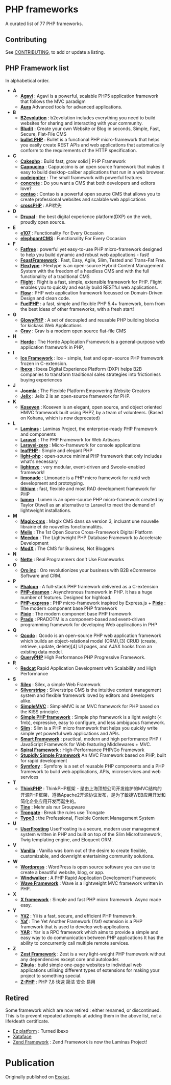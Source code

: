 # PHP frameworks

A curated list of 77 PHP frameworks.

## Contributing

See [CONTRIBUTING](https://github.com/exakat/php-frameworks/blob/master/CONTRIBUTING.md), to add or update a listing.

## PHP Framework list

In alphabetical order. 

+ **A**
	+ [**Agavi**](https://github.com/agavi/agavi) : Agavi is a powerful, scalable PHP5 application framework that follows the MVC paradigm
	+ [**Aura**](https://auraphp.com/) Advanced tools for advanced applications.
+ **B**
	+ [**B2evolution**](https://b2evolution.net/) : b2evolution includes everything you need to build websites for sharing and interacting with your community.
	+ [**Bludit**](https://www.bludit.com/) : Create your own Website or Blog in seconds, Simple, Fast, Secure, Flat-File CMS
	+ [**bullet PHP**](http://bulletphp.com/) : Bullet is a functional PHP micro-framework that helps you easily create REST APIs and web applications that automatically conform to the requirements of the HTTP specification.
+ **C**
	+ [**Cakephp**](https://cakephp.org/) : Build fast, grow solid | PHP Framework
	+ [**Cappucino**](https://www.cappuccino.dev/) : Cappuccino is an open source framework that makes it easy to build desktop-caliber applications that run in a web browser. 
	+ [**codeigniter**](https://www.codeigniter.com/) : The small framework with powerful features
	+ [**concrete**](https://www.concretecms.org/) : Do you want a CMS that both developers and editors love?
	+ [**contao**](https://contao.org/en) : Contao is a powerful open source CMS that allows you to create professional websites and scalable web applications
	+ [**crossPHP**](https://www.crossphp.com/#home) : API优先
+ **D**
	+ [**Drupal**](https://www.drupal.org/) : the best digital experience platform(DXP) on the web, proudly open source.
+ **E**
	+ [**e107**](https://e107.org/) : Functionality For Every Occasion
	+ [**elephpantCMS**](https://github.com/jbroadway/elefant.git) : Functionality For Every Occasion
+ **F**
	+ [**Fatfree**](https://fatfreeframework.com/3.8/home) : powerful yet easy-to-use PHP micro-framework designed to help you build dynamic and robust web applications - fast!
	+ [**FeastFramework**](https://github.com/FeastFramework/framework) : Fast, Easy, Agile, Slim, Tested and Trans-Fat Free.
	+ [**Flextype**](https://github.com/flextype/flextype) : Flextype is an open-source Hybrid Content Management System with the freedom of a headless CMS and with the full functionality of a traditional CMS
	+ [**Flight**](https://flightphp.com/) : Flight is a fast, simple, extensible framework for PHP. Flight enables you to quickly and easily build RESTful web applications.
	+ [**Flow**](https://flow.neos.io/) : PHP web application framework focussed on Domain-Driven Design and clean code.
	+ [**FuelPHP**](https://fuelphp.com/) : a fast, simple and flexible PHP 5.4+ framework, born from the best ideas of other frameworks, with a fresh start!
+ **G**
	+ [**GlowyPHP**](https://awilum.github.io/glowyphp/) : A set of decoupled and reusable PHP building blocks for kickass Web Applications
	+ [**Grav**](https://www.horde.org/) : Grav is a modern open source flat-file CMS
+ **H**
	+ [**Horde**](https://www.iceframework.org/) : The Horde Application Framework is a general-purpose web application framework in PHP,
+ **I**
	+ [**Ice Framework**](https://www.iceframework.org/) : Ice - simple, fast and open-source PHP framework frozen in C-extension.
	+ [**Ibexa**](https://www.ibexa.co/) : Ibexa Digital Experience Platform (DXP) helps B2B companies to transform traditional sales strategies into frictionless buying experiences
+ **J**
	+ [**Joomla**](https://www.joomla.org/) : The Flexible Platform Empowering Website Creators
	+ [**Jelix**](https://github.com/jelix/jelix) : Jelix 2 is an open-source framework for PHP. 
+ **K**
	+ [**Koseven**](https://github.com/koseven/koseven/) : Koseven is an elegant, open source, and object oriented HMVC framework built using PHP7, by a team of volunteers. (Based on Kohana, which is now deprecated)
+ **L**
	+ [**Laminas**](https://getlaminas.org/) : Laminas Project, the enterprise-ready PHP Framework and components
	+ [**Laravel**](https://laravel.com/) : The PHP Framework for Web Artisans
	+ [**Laravel-zero**](https://laravel-zero.com/) : Micro-framework for console applications
	+ [**leafPHP**](https://leafphp.dev/) : Simple and elegant PHP 
	+ [**light-php**](https://bakeiro.github.io/Light-PHP-documentation/) : open-source minimal PHP framework that only includes what's necessary
	+ [**lightmvc**](https://lightmvcframework.net/) : very modular, event-driven and Swoole-enabled framework!
	+ [**limonade**](https://limonade-php.github.io/) :  Limonade is a PHP micro framework for rapid web development and prototyping.
	+ [**lithium**](https://li3.me/) :  fast, flexible and most RAD development framework for PHP
	+ [**lumen**](https://lumen.laravel.com/docs/9.x) : Lumen is an open-source PHP micro-framework created by Taylor Otwell as an alternative to Laravel to meet the demand of lightweight installations.
+ **M**
	+ [**Magix-cms**](https://github.com/magix-cms/magixcms-3) : Magix CMS dans sa version 3, incluant une nouvelle librairie et de nouvelles fonctionnalités.
	+ [**Melis**](https://www.melistechnology.com/) : The 1st Open Source Cross-Framework Digital Platform 
	+ [**Meedoo**](https://medoo.in/) : The Lightweight PHP Database Framework to Accelerate Development
	+ [**ModX**](https://modx.com/) : The CMS for Business, Not Bloggers
+ **N**
	+ [**Nette**](https://nette.org/en/) : Real Programmers don't Use Frameworks
+ **O**
	+ [**Oro inc**](https://oroinc.com/) : Oro revolutionizes your business with B2B eCommerce Software and CRM.
+ **P**
	+ [**Phalcon**](https://phalcon.io/en-us) : A full-stack PHP framework delivered as a C-extension
	+ [**PHP-deamon**](https://github.com/kakserpom/phpdaemon) : Asynchronous framework in PHP. It has a huge number of features. Designed for highload. 
	+ [**PHP-express**](https://github.com/riverside/php-express.git) : PHP micro-framework inspired by Express.js	+ [**Pixie**](https://phalcon.io/en-us) : The modern component base PHP framework
	+ [**Pixie**](https://phalcon.io/en-us) : The modern component base PHP framework
	+ [**Prado**](http://www.pradoframework.net/site/) : PRADOTM is a component-based and event-driven programming framework for developing Web applications in PHP
+ **Q**
	+ [**Qcodo**](https://github.com/qcodo/qcodo.git) : Qcodo is an open-source PHP web application framework which builds an object-relational model (ORM),[3] CRUD (create, retrieve, update, delete)[4] UI pages, and AJAX hooks from an existing data model.
	+ [**QueryPHP**](https://www.queryphp.com/) High Performance PHP Progressive Framework.
+ **R**
	+ [**Redcat**](https://github.com/redcatphp/redcatphp.git) Rapid Application Development with Scalability and High Performance
+ **S**
	+ [**Silex**](https://github.com/silexphp/Silex) : Silex, a simple Web Framework
	+ [**Silverstripe**](https://www.silverstripe.org/) : Silverstripe CMS is the intuitive content management system and flexible framework loved by editors and developers alike.
	+ [**SimpleMVC**](https://github.com/simplemvc/framework.git) : SimpleMVC is an MVC framework for PHP based on the KISS principle.
	+ [**Simple PHP framework**](https://github.com/johnsonfash/simple-php-framework.git) : Simple php framework is a light weight (< 1mb), expressive, easy to configure, and less ambiguous framework. 
	+ [**Slim**](https://www.slimframework.com/) : Slim is a PHP micro framework that helps you quickly write simple yet powerful web applications and APIs. 
	+ [**Smart Framework**](https://github.com/unix-world/Smart.Framework) : practical, modern and high performance PHP / JavaScript Framework for Web featuring Middlewares + MVC.
	+ [**Spiral Framework**](https://spiral.dev/) : High-Performance PHP/Go Framework
	+ [**Stupidly Simple Framework**](https://stupidlysimple.github.io/) An MVC Framework based on PHP, built for rapid development
	+ [**Symfony**](https://symfony.com/) : Symfony is a set of reusable PHP components and a PHP framework to build web applications, APIs, microservices and web services
+ **T**
	+ [**ThinkPHP**](https://www.thinkphp.cn/) : ThinkPHP框架 - 是由上海顶想公司开发维护的MVC结构的开源PHP框架，遵循Apache2开源协议发布，是为了敏捷WEB应用开发和简化企业应用开发而诞生的。
	+ [**Tine**](https://www.tine-groupware.de/) : Mehr als nur Groupware
	+ [**Trongate**](https://github.com/trongate/trongate-framework.git) : Break the rules use Trongate
	+ [**Typo3**](https://typo3.org/) : the Professional, Flexible Content Management System
+ **U**
	+ [**UserFrosting**](https://github.com/userfrosting/UserFrosting.git) UserFrosting is a secure, modern user management system written in PHP and built on top of the Slim Microframework, Twig templating engine, and Eloquent ORM.
+ **V**
	+ [**Vanilla**](https://github.com/vanilla/vanilla) : Vanilla was born out of the desire to create flexible, customizable, and downright entertaining community solutions.
+ **W**
	+ [**Wordpress**](https://wordpress.org/) : WordPress is open source software you can use to create a beautiful website, blog, or app.
	+ [**Windwalker**](https://windwalker.io) : A PHP Rapid Application Development Framework
	+ [**Wave Framework**](https://github.com/wave-framework/wave.git) : Wave is a lightweight MVC framework written in PHP.
+ **X**
	+ [**X framework**](https://framework-x.org/) : Simple and fast PHP micro framework. Async made easy.
+ **Y**
	+ [**Yii2**](https://www.yiiframework.com/) : Yii is a fast, secure, and efficient PHP framework.
	+ [**Yaf**](https://www.php.net/manual/en/book.yaf.php) :  The Yet Another Framework (Yaf) extension is a PHP framework that is used to develop web applications. 
	+ [**YAR**](https://www.php.net/manual/en/book.yar.php) :  Yar is a RPC framework which aims to provide a simple and easy way to do communication between PHP applications It has the ability to concurrently call multiple remote services. 
+ **Z**
	+ [**Zest Framework**](https://github.com/zestframework/Zest) : Zest is a very light-weight PHP framework without any dependencies except core and autoloader.
	+ [**Zikula**](https://ziku.la/en/) : build simple one-page websites to individual web applications utilising different types of extensions for making your project to something special.
	+ [**Z-PHP**](http://www.z-php.com/) : PHP 7,8 快速 简洁 安全 易用

## Retired 

Some framework which are now retired : either renamed, or discontinued. This is to prevent repeated attempts at adding them in the above list, not a life/death certificate.

+ [Ez platform](https://ez.no) : Turned ibexo
+ [Xataface](http://xataface.com/)
+ [Zend Framework](https://framework.zend.com/) : Zend Framework is now the Laminas Project!

# Publication

Originally published on [Exakat](https://www.exakat.io/en/php-framework-list/).

